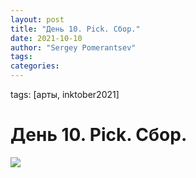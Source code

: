 ```yaml
---
layout: post
title: "День 10. Pick. Сбор."
date: 2021-10-10
author: "Sergey Pomerantsev"
tags:
categories:
---
```

tags: [арты, inktober2021]

# День 10. Pick. Сбор.

![](/images/_inktober21-10.jpg)

